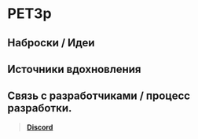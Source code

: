 # PET3p

## Наброски / Идеи
 
## Источники вдохновления

## Связь с разработчиками / процесс разработки.
> **[Discord](https://discord.gg/GVJMMdj6tM)**
